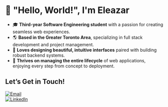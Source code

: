 # 👋 "Hello, World!", I'm Eleazar

- 🎓 **Third-year Software Engineering student** with a passion for creating seamless web experiences.  
- 🌎 **Based in the Greater Toronto Area**, specializing in full stack development and project management.  
- 🎨 **Loves designing beautiful, intuitive interfaces** paired with building robust backend systems.  
- 🚀 **Thrives on managing the entire lifecycle** of web applications, enjoying every step from concept to deployment.  

## Let’s Get in Touch!  
[![Email](https://img.shields.io/badge/Email-D14836?style=for-the-badge&logo=gmail&logoColor=white)](mailto:videna.psalmeleazar@gmail.com)  
[![LinkedIn](https://img.shields.io/badge/LinkedIn-0A66C2?style=for-the-badge&logo=linkedin&logoColor=white)](https://www.linkedin.com/in/pevidena/)
